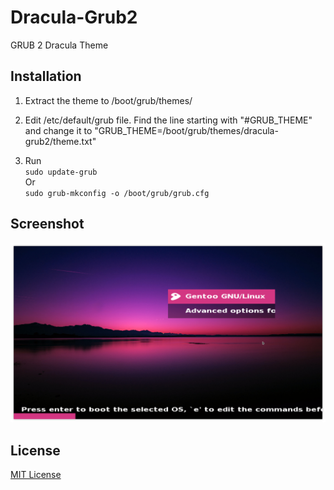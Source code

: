 # Dracula-Grub2
GRUB 2 Dracula Theme

## Installation
1. Extract the theme to /boot/grub/themes/

2. Edit /etc/default/grub file. Find the line starting with "#GRUB_THEME"  
and change it to "GRUB_THEME=/boot/grub/themes/dracula-grub2/theme.txt"

3. Run  
    ```sudo update-grub```  
    Or  
    ```sudo grub-mkconfig -o /boot/grub/grub.cfg```

## Screenshot
![Screenshot](./Screenshot.png)

## License

[MIT License](./LICENSE)
